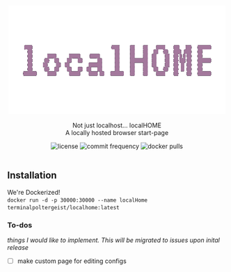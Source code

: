 <div id="top"></div>

<!-- PROJECT LOGO -->
<br />
<div align="center">
  <a href="https://github.com/terminalPoltergeist/localHOME">
    <img src=".github/logo.png" alt="Logo" width="500" height="250">
  </a>

  <p align="center">
    Not just localhost... localHOME
    <br/>
    A locally hosted browser start-page
  </p>

  <img src="https://img.shields.io/github/license/terminalPoltergeist/localHOME?color=blue&style=for-the-badge" alt="license">
  <img src="https://img.shields.io/github/commit-activity/m/terminalPoltergeist/localHOME?color=blue&style=for-the-badge" alt="commit frequency">
  <img src="https://img.shields.io/docker/pulls/terminalpoltergeist/localhome?style=for-the-badge" alt="docker pulls">
</div>

<br/>

## Installation
We're Dockerized!
<br/>
```docker run -d -p 30000:30000 --name localHome terminalpoltergeist/localhome:latest```


### To-dos
*things I would like to implement. This will be migrated to issues upon inital release*

- [ ] make custom page for editing configs

